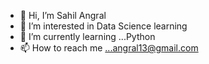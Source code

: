 - 👋 Hi, I’m Sahil Angral
- 👀 I’m interested in Data Science learning 
- 🌱 I’m currently learning ...Python
- 📫 How to reach me ...angral13@gmail.com

<!---
dugduganddog/dugduganddog is a ✨ special ✨ repository because its `README.md` (this file) appears on your GitHub profile.
You can click the Preview link to take a look at your changes.
--->
